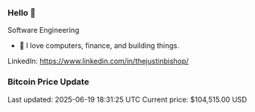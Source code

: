 ### Hello 🤙  

Software Engineering

- 🔭 I love computers, finance, and building things.
  
LinkedIn: https://www.linkedin.com/in/thejustinbishop/  











































































































































































































































































































































































































































































































































































































































































































































### Bitcoin Price Update
Last updated: 2025-06-19 18:31:25 UTC
Current price: $104,515.00 USD
